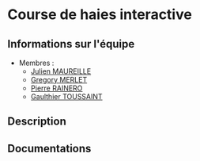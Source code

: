 # Course de haies interactive

## Informations sur l'équipe

* Membres :
  * [Julien MAUREILLE](julien.maureille@live.fr)
  * [Gregory MERLET](gregory.merlet@outlook.fr)
  * [Pierre RAINERO](pierre.rainero@hotmail.fr)
  * [Gaulthier TOUSSAINT](gaulthiertoussaint@gmail.com)

## Description

## Documentations